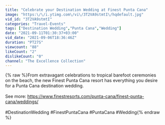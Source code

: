 ```yaml
---
title: "Celebrate your Destination Wedding at Finest Punta Cana"
image: "https:\/\/i.ytimg.com\/vi\/3T2VA9stmtI\/hqdefault.jpg"
vid_id: "3T2VA9stmtI"
categories: "Travel-Events"
tags: ["Destination Wedding","Punta Cana","Wedding"]
date: "2021-09-11T01:30:37+03:00"
vid_date: "2021-09-06T18:36:46Z"
duration: "PT27S"
viewcount: "88"
likeCount: "2"
dislikeCount: "0"
channel: "The Excellence Collection"
---
```

{% raw %}From extravagant celebrations to tropical barefoot ceremonies on the beach, the new Finest Punta Cana resort has everything you desire for a Punta Cana destination wedding.<br /><br />See more: <a rel="nofollow" target="blank" href="https://www.finestresorts.com/punta-cana/finest-punta-cana/weddings/">https://www.finestresorts.com/punta-cana/finest-punta-cana/weddings/</a><br /><br />#DestinationWedding #FinestPuntaCana #PuntaCana #Wedding{% endraw %}
